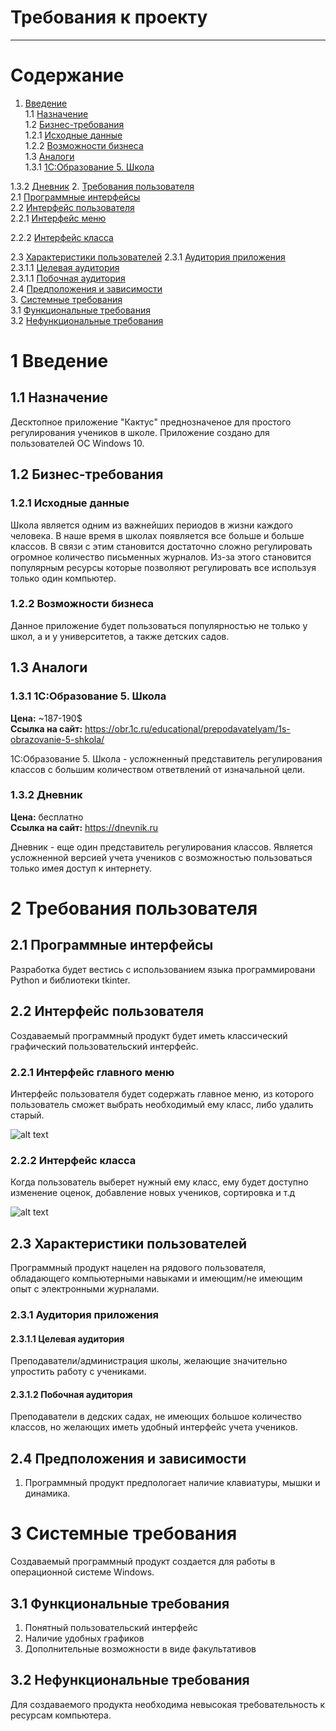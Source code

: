 # Требования к проекту
---

# Содержание
1. [Введение](#intro)  
1.1 [Назначение](#appointment)  
1.2 [Бизнес-требования](#business_requirements)  
1.2.1 [Исходные данные](#initial_data)  
1.2.2 [Возможности бизнеса](#business_opportunities)  
1.3 [Аналоги](#analogues)  
1.3.1 [1С:Образование 5. Школа](#1c)

1.3.2 [Дневник](#dnevnik)
2. [Требования пользователя](#user_requirements)  
2.1 [Программные интерфейсы](#software_interfaces)  
2.2 [Интерфейс пользователя](#user_interface)  
2.2.1 [Интерфейс меню](#user_interface_menu)

2.2.2 [Интерфейс класса](#user_interface_class)

2.3 [Характеристики пользователей](#user_specifications)
2.3.1 [Аудитория приложения](#application_audience)  
2.3.1.1 [Целевая аудитория](#target_audience)  
2.3.1.1 [Побочная аудитория](#collateral_audience)  
2.4 [Предположения и зависимости](#assumptions_and_dependencies)  
3. [Системные требования](#system_requirements)  
3.1 [Функциональные требования](#functional_requirements)  
3.2 [Нефункциональные требования](#non-functional_requirements)  

<a name="intro"/>

# 1 Введение

<a name="appointment"/>

## 1.1 Назначение
Десктопное приложение "Кактус" преднозначеное для простого регулирования учеников в школе.
Приложение создано для пользователей ОС Windows 10.

<a name="business_requirements"/>

## 1.2 Бизнес-требования

<a name="initial_data"/>

### 1.2.1 Исходные данные
Школа является одним из важнейших периодов в жизни каждого человека. В наше время в школах появляется все больше и больше классов. В связи с этим становится достаточно сложно регулировать огромное количество письменных журналов.  Из-за этого становится популярным ресурсы которые позволяют регулировать все используя только один компьютер.

<a name="business_opportunities"/>

### 1.2.2 Возможности бизнеса
Данное приложение будет пользоваться популярностью не только у школ, а и у университетов, а также детских садов.

<a name = "analogues"/>

## 1.3 Аналоги

<a name = "1c"/>

### 1.3.1 1С:Образование 5. Школа

**Цена:** ~187-190$  
**Ссылка на сайт:** https://obr.1c.ru/educational/prepodavatelyam/1s-obrazovanie-5-shkola/

1С:Образование 5. Школа - усложненный представитель регулирования классов с большим количеством ответвлений от изначальной цели.

<a name = "dnevnik"/>

### 1.3.2 Дневник

**Цена:** бесплатно  
**Ссылка на сайт:** https://dnevnik.ru

Дневник - еще один представитель регулирования классов. Является усложненной версией учета учеников с возможностью пользоваться только имея доступ к интернету.


# 2 Требования пользователя

<a name="software_interfaces"/>

## 2.1 Программные интерфейсы
Разработка будет вестись с использованием языка программировани Python и библиотеки tkinter.

<a name="user_interface"/>

## 2.2 Интерфейс пользователя
Создаваемый программный продукт будет иметь классический графический пользовательский интерфейс.

<a name="user_interface_menu"/>

### 2.2.1 Интерфейс главного меню
Интерфейс пользователя будет содержать главное меню, из которого пользователь сможет выбрать необходимый ему класс, либо удалить старый.

![alt text](imgMenu)


<a name="user_interface_class"/>

### 2.2.2 Интерфейс класса
Когда пользователь выберет нужный ему класс, ему будет доступно изменение оценок, добавление новых учеников, сортировка и т.д

![alt text](img1)


<a name="user_specifications"/>

## 2.3 Характеристики пользователей
Программный продукт нацелен на рядового пользователя, обладающего компьютерными навыками и имеющим/не имеющим опыт с электронными журналами.

<a name="user_classes"/>

### 2.3.1 Аудитория приложения

<a name="target_audience"/>

#### 2.3.1.1 Целевая аудитория
Преподаватели/администрация школы, желающие значительно упростить работу с учениками.

<a name="collateral_audience"/>

#### 2.3.1.2 Побочная аудитория
Преподаватели в дедских садах, не имеющих большое количество классов, но желающих иметь удобный интерфейс учета учеников.

<a name="assumptions_and_dependencies"/>

## 2.4 Предположения и зависимости
1. Программный продукт предпологает наличие клавиатуры, мышки и динамика.

<a name="system_requirements"/>

# 3 Системные требования
Создаваемый программный продукт создается для работы в операционной системе Windows.

<a name="functional_requirements"/>

## 3.1 Функциональные требования
1. Понятный пользовательский интерфейс
2. Наличие удобных графиков
3. Дополнительные возможности в виде факультативов

<a name="non-functional_requirements"/>

## 3.2 Нефункциональные требования
Для создаваемого продукта необходима невысокая требовательность к ресурсам компьютера.
